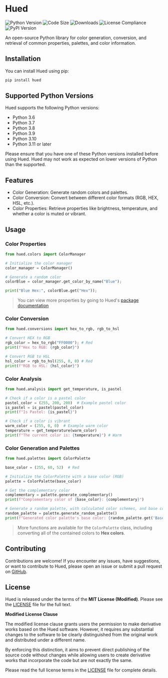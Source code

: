 # Hued
![Python Version](https://img.shields.io/badge/python-3.12-blue.svg)
![Code Size](https://img.shields.io/github/languages/code-size/infinitode/hued)
![Downloads](https://pepy.tech/badge/hued)
![License Compliance](https://img.shields.io/badge/license-compliance-brightgreen.svg)
![PyPI Version](https://img.shields.io/pypi/v/hued)

An open-source Python library for color generation, conversion, and retrieval of common properties, palettes, and color information.

## Installation

You can install Hued using pip:

```bash
pip install hued
```

## Supported Python Versions

Hued supports the following Python versions:

- Python 3.6
- Python 3.7
- Python 3.8
- Python 3.9
- Python 3.10
- Python 3.11 or later

Please ensure that you have one of these Python versions installed before using Hued. Hued may not work as expected on lower versions of Python than the supported.

## Features

- Color Generation: Generate random colors and palettes.
- Color Conversion: Convert between different color formats (RGB, HEX, HSL, etc.).
- Color Properties: Retrieve properties like brightness, temperature, and whether a color is muted or vibrant.

## Usage

### Color Properties

```python
from hued.colors import ColorManager

# Initialize the color manager
color_manager = ColorManager()

# Generate a random color
colorBlue = color_manager.get_color_by_name("Blue");

print("Blue Hex:", colorBlue.get("Hex"));
```

> You can view more properties by going to Hued's [package documentation](https://infinitode-docs.gitbook.io/documentation/package-documentation/hued-package-documentation)

### Color Conversion

```python
from hued.conversions import hex_to_rgb, rgb_to_hsl

# Convert HEX to RGB
rgb_color = hex_to_rgb("FF0000"); # Red
print(f"Hex to RGB: {rgb_color}")

# Convert RGB to HSL
hsl_color = rgb_to_hsl(255, 0, 0) # Red
print(f"RGB to HSL: {hsl_color}")
```

### Color Analysis

```python
from hued.analysis import get_temperature, is_pastel

# Check if a color is a pastel color
pastel_color = (255, 200, 200)  # Example pastel color
is_pastel = is_pastel(pastel_color)
print(f"Is Pastel: {is_pastel}")

# Check if a color is vibrant
warm_color = (255, 0, 0)  # Example warm color
temperature = get_temperature(warm_color)
print(f"The current color is: {temperature}") # Warm
```

### Color Generation and Palettes

```python
from hued.palettes import ColorPalette

base_color = (255, 60, 52)  # Red

# Initialize the ColorPalette with a base color (RGB)
palette = ColorPalette(base_color)

# Get the complementary color
complementary = palette.generate_complementary()
print(f"Complementary color of {base_color}: {complementary}")

# Generate a random palette, with calculated color schemes, and base color
random_palette = palette.generate_random_palette()
print(f"Generated color palette's base color: {random_palette.get('Base Color')}")
```

> More functions are available for the `ColorPalette` class, including converting all of the contained colors to **Hex colors**.

## Contributing

Contributions are welcome! If you encounter any issues, have suggestions, or want to contribute to Hued, please open an issue or submit a pull request on [GitHub](https://github.com/infinitode/hued).

## License

Hued is released under the terms of the **MIT License (Modified)**. Please see the [LICENSE](https://github.com/infinitode/hued/blob/main/LICENSE) file for the full text.

**Modified License Clause**

The modified license clause grants users the permission to make derivative works based on the Hued software. However, it requires any substantial changes to the software to be clearly distinguished from the original work and distributed under a different name.

By enforcing this distinction, it aims to prevent direct publishing of the source code without changes while allowing users to create derivative works that incorporate the code but are not exactly the same.

Please read the full license terms in the [LICENSE](https://github.com/infinitode/hued/blob/main/LICENSE) file for complete details.